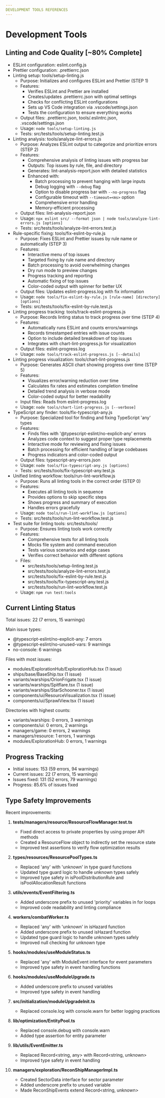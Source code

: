 ```yaml
---
DEVELOPMENT TOOLS REFERENCES
---
```


# Development Tools

## Linting and Code Quality [~80% Complete]

- ESLint configuration: eslint.config.js
- Prettier configuration: .prettierrc.json
- Linting setup: tools/setup-linting.js
  - Purpose: Initializes and configures ESLint and Prettier (STEP 1)
  - Features:
    - Verifies ESLint and Prettier are installed
    - Creates/updates .prettierrc.json with optimal settings
    - Checks for conflicting ESLint configurations
    - Sets up VS Code integration via .vscode/settings.json
    - Tests the configuration to ensure everything works
  - Output files: .prettierrc.json, tools/.eslintrc.json, .vscode/settings.json
  - Usage: `node tools/setup-linting.js`
  - Tests: src/tests/tools/setup-linting.test.js
- Linting analysis: tools/analyze-lint-errors.js
  - Purpose: Analyzes ESLint output to categorize and prioritize errors (STEP 2)
  - Features:
    - Comprehensive analysis of linting issues with progress bar
    - Outputs: Top issues by rule, file, and directory
    - Generates: lint-analysis-report.json with detailed statistics
    - Enhanced with:
      - Batch processing to prevent hanging with large inputs
      - Debug logging with `--debug` flag
      - Option to disable progress bar with `--no-progress` flag
      - Configurable timeout with `--timeout=<ms>` option
      - Comprehensive error handling
      - Memory-efficient processing
  - Output files: lint-analysis-report.json
  - Usage: `npx eslint src/ --format json | node tools/analyze-lint-errors.js [options]`
  - Tests: src/tests/tools/analyze-lint-errors.test.js
- Rule-specific fixing: tools/fix-eslint-by-rule.js
  - Purpose: Fixes ESLint and Prettier issues by rule name or automatically (STEP 3)
  - Features:
    - Interactive menu of top issues
    - Targeted fixing by rule name and directory
    - Batch processing to avoid overwhelming changes
    - Dry run mode to preview changes
    - Progress tracking and reporting
    - Automatic fixing of top issues
    - Color-coded output with spinner for better UX
  - Output files: Updates eslint-progress.log with fix information
  - Usage: `node tools/fix-eslint-by-rule.js [rule-name] [directory] [options]`
  - Tests: src/tests/tools/fix-eslint-by-rule.test.js
- Linting progress tracking: tools/track-eslint-progress.js
  - Purpose: Records linting status to track progress over time (STEP 4)
  - Features:
    - Automatically runs ESLint and counts errors/warnings
    - Records timestamped entries with issue counts
    - Option to include detailed breakdown of top issues
    - Integrates with chart-lint-progress.js for visualization
  - Output files: eslint-progress.log
  - Usage: `node tools/track-eslint-progress.js [--details]`
- Linting progress visualization: tools/chart-lint-progress.js
  - Purpose: Generates ASCII chart showing progress over time (STEP 5)
  - Features:
    - Visualizes error/warning reduction over time
    - Calculates fix rates and estimates completion timeline
    - Detailed trend analysis in verbose mode
    - Color-coded output for better readability
  - Input files: Reads from eslint-progress.log
  - Usage: `node tools/chart-lint-progress.js [--verbose]`
- TypeScript any finder: tools/fix-typescript-any.js
  - Purpose: Specialized tool for finding and fixing TypeScript 'any' types
  - Features:
    - Finds files with '@typescript-eslint/no-explicit-any' errors
    - Analyzes code context to suggest proper type replacements
    - Interactive mode for reviewing and fixing issues
    - Batch processing for efficient handling of large codebases
    - Progress indicators and color-coded output
  - Output files: typescript-any-errors.json
  - Usage: `node tools/fix-typescript-any.js [options]`
  - Tests: src/tests/tools/fix-typescript-any.test.js
- Unified linting workflow: tools/run-lint-workflow.js
  - Purpose: Runs all linting tools in the correct order (STEP 0)
  - Features:
    - Executes all linting tools in sequence
    - Provides options to skip specific steps
    - Shows progress and summary of execution
    - Handles errors gracefully
  - Usage: `node tools/run-lint-workflow.js [options]`
  - Tests: src/tests/tools/run-lint-workflow.test.js
- Test suite for linting tools: src/tests/tools/
  - Purpose: Ensures linting tools work correctly
  - Features:
    - Comprehensive tests for all linting tools
    - Mocks file system and command execution
    - Tests various scenarios and edge cases
    - Verifies correct behavior with different options
  - Files:
    - src/tests/tools/setup-linting.test.js
    - src/tests/tools/analyze-lint-errors.test.js
    - src/tests/tools/fix-eslint-by-rule.test.js
    - src/tests/tools/fix-typescript-any.test.js
    - src/tests/tools/run-lint-workflow.test.js
  - Usage: `npm run test:tools`

## Current Linting Status

Total issues: 22 (7 errors, 15 warnings)

Main issue types:

- @typescript-eslint/no-explicit-any: 7 errors
- @typescript-eslint/no-unused-vars: 9 warnings
- no-console: 6 warnings

Files with most issues:

- modules/ExplorationHub/ExplorationHub.tsx (1 issue)
- ships/base/BaseShip.tsx (1 issue)
- variants/warships/OrionFrigate.tsx (1 issue)
- variants/warships/Spitflare.tsx (1 issue)
- variants/warships/StarSchooner.tsx (1 issue)
- components/ui/ResourceVisualization.tsx (1 issue)
- components/ui/SprawlView.tsx (1 issue)

Directories with highest counts:

- variants/warships: 0 errors, 3 warnings
- components/ui: 0 errors, 2 warnings
- managers/game: 0 errors, 2 warnings
- managers/resource: 1 errors, 1 warnings
- modules/ExplorationHub: 0 errors, 1 warnings

## Progress Tracking

- Initial issues: 153 (59 errors, 94 warnings)
- Current issues: 22 (7 errors, 15 warnings)
- Issues fixed: 131 (52 errors, 79 warnings)
- Progress: 85.6% of issues fixed

## Type Safety Improvements

Recent improvements:

1. **tests/managers/resource/ResourceFlowManager.test.ts**

   - Fixed direct access to private properties by using proper API methods
   - Created a ResourceFlow object to indirectly set the resource state
   - Improved test assertions to verify flow optimization results

2. **types/resources/ResourcePoolTypes.ts**

   - Replaced 'any' with 'unknown' in type guard functions
   - Updated type guard logic to handle unknown types safely
   - Improved type safety in isPoolDistributionRule and isPoolAllocationResult functions

3. **utils/events/EventFiltering.ts**

   - Added underscore prefix to unused 'priority' variables in for loops
   - Improved code readability and linting compliance

4. **workers/combatWorker.ts**

   - Replaced 'any' with 'unknown' in isHazard function
   - Added underscore prefix to unused isHazard function
   - Updated type guard logic to handle unknown types safely
   - Improved null checking for unknown type

5. **hooks/modules/useModuleStatus.ts**

   - Replaced 'any' with ModuleEvent interface for event parameters
   - Improved type safety in event handling functions

6. **hooks/modules/useModuleUpgrade.ts**

   - Added underscore prefix to unused variables
   - Improved type safety in event handling

7. **src/initialization/moduleUpgradeInit.ts**

   - Replaced console.log with console.warn for better logging practices

8. **lib/optimization/EntityPool.ts**

   - Replaced console.debug with console.warn
   - Added type assertion for entity parameter

9. **lib/utils/EventEmitter.ts**

   - Replaced Record<string, any> with Record<string, unknown>
   - Improved type safety in event handling

10. **managers/exploration/ReconShipManagerImpl.ts**
    - Created SectorData interface for sector parameter
    - Added underscore prefix to unused variable
    - Made ReconShipEvents extend Record<string, unknown>
